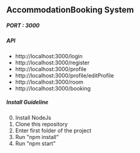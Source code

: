 ## AccommodationBooking System

##### PORT : 3000

##### API
* http://localhost:3000/login
* http://localhost:3000/register
* http://localhost:3000/profile
* http://localhost:3000/profile/editProfile
* http://localhost:3000/room
* http://localhost:3000/booking

##### Install Guideline
0. Install NodeJs
1. Clone this repository
2. Enter first folder of the project
3. Run "npm install"
4. Run "npm start"

